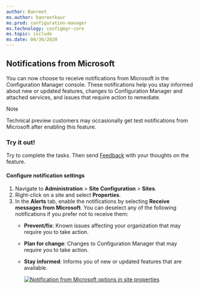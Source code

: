 ```yaml
---
author: Banreet
ms.author: banreetkaur
ms.prod: configuration-manager
ms.technology: configmgr-core
ms.topic: include
ms.date: 04/30/2020
---
```


## Notifications from Microsoft
<!--3953121-->
You can now choose to receive notifications from Microsoft in the Configuration Manager console. These notifications help you stay informed about new or updated features, changes to Configuration Manager and attached services, and issues that require action to remediate.

> [!Note]
> Technical preview customers may occasionally get test notifications from Microsoft after enabling this feature.

### Try it out!

Try to complete the tasks. Then send [Feedback](../../technical-preview-2003.md#bkmk_feedback) with your thoughts on the feature.

#### Configure notification settings

1. Navigate to **Administration** > **Site Configuration** > **Sites**.
1. Right-click on a site and select **Properties**.
1. In the **Alerts** tab, enable the notifications by selecting **Receive messages from Microsoft**. You can deselect any of the following notifications if you prefer not to receive them:  
   - **Prevent/fix**: Known issues affecting your organization that may require you to take action.
   - **Plan for change**: Changes to Configuration Manager that may require you to take action.
   - **Stay informed**: Informs you of new or updated features that are available.

     [ ![Notification from Microsoft options in site properties](../../media/3953121-microsoft-notifications.png)](../../media/3953121-microsoft-notifications.png#lightbox)
